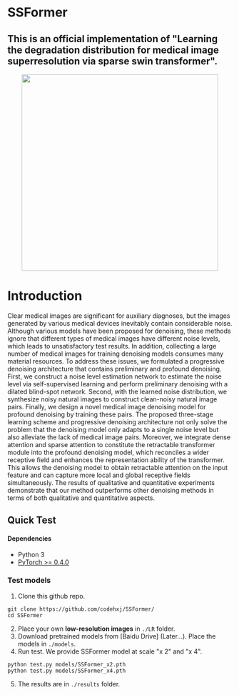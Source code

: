 # SSFormer
##  This is an official implementation of "Learning the degradation distribution for medical image superresolution via sparse swin transformer".

<p align='center'>  
  <img src='fig/l.png'  width='440'/>
</p>

# Introduction

Clear medical images are significant for auxiliary diagnoses, but the images generated by various medical devices inevitably contain considerable noise. Although various models have been proposed for denoising, these methods ignore that different types of medical images have different noise levels, which leads to unsatisfactory test results. In addition, collecting a large number of medical images for training denoising models consumes many material resources. To address these issues, we formulated a progressive denoising architecture that contains preliminary and profound denoising. First, we construct a noise level estimation network to estimate the noise level via self-supervised learning and perform preliminary denoising with a dilated blind-spot network. Second, with the learned noise distribution, we synthesize noisy natural images to construct clean-noisy natural image pairs. Finally, we design a novel medical image denoising model for profound denoising by training these pairs. The proposed three-stage learning scheme and progressive denoising architecture not only solve the problem that the denoising model only adapts to a single noise level but also alleviate the lack of medical image pairs. Moreover, we integrate dense attention and sparse attention to constitute the retractable transformer module into the profound denoising model, which reconciles a wider receptive field and enhances the representation ability of the transformer. This allows the denoising model to obtain retractable attention on the input feature and can capture more local and global receptive fields simultaneously. The results of qualitative and quantitative experiments demonstrate that our method outperforms other denoising methods in terms of both qualitative and quantitative aspects.

## Quick Test
#### Dependencies
- Python 3
- [PyTorch >= 0.4.0](https://pytorch.org/)


### Test models
1. Clone this github repo. 
```
git clone https://github.com/codehxj/SSFormer/
cd SSFormer
```
2. Place your own **low-resolution images** in `./LR` folder.  
3. Download pretrained models from [Baidu Drive] (Later...). Place the models in `./models`. 
4. Run test. We provide SSFormer model at scale "x 2" and "x 4".
```
python test.py models/SSFormer_x2.pth
python test.py models/SSFormer_x4.pth
```
5. The results are in `./results` folder.

